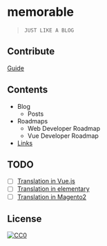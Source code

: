 # memorable
> `JUST LIKE A BLOG`

## Contribute
[Guide](/CONTRIBUTE.md)

## Contents

- Blog
  - Posts
- Roadmaps
  - Web Developer Roadmap
  - Vue Developer Roadmap
 - [Links](LINKS.md)

## TODO
- [ ] [Translation in Vue.js](https://github.com/vuejs-mm)
- [ ] [Translation in elementary](https://elementary.io/get-involved#translations)
- [ ] [Translation in Magento2](https://crowdin.com/project/magento-2/my)

## License
[![CC0](http://mirrors.creativecommons.org/presskit/buttons/88x31/svg/cc-zero.svg)](https://creativecommons.org/publicdomain/zero/1.0/)
